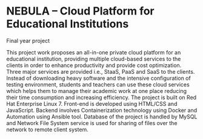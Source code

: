 # NEBULA – Cloud Platform for Educational Institutions
Final year project 

This project work proposes an all-in-one private cloud platform for an educational institution, providing multiple cloud-based services to the clients in order to enhance productivity and provide cost optimization. Three major services are provided i.e., StaaS, PaaS and SaaS to the clients. Instead of downloading heavy software and the intensive configuration of testing environment, students and teachers can use these cloud services which helps them to manage their academic work at one place reducing their time consumption and increasing efficiency.
The project is built on Red Hat Enterprise Linux 7. Front-end is developed using HTML/CSS and JavaScript. Backend involves Containerization technology using Docker and Automation using Ansible tool. Database of the project is handled by MySQL and Network File System service is used for sharing of files over the network to remote client system.

